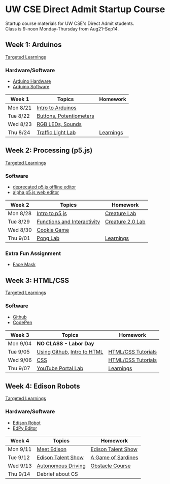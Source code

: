 # UW CSE Direct Admit Startup Course
Startup course materials for UW CSE's Direct Admit students. <br />
Class is 9-noon Monday-Thursday from Aug21-Sep14.

## Week 1: Arduinos

[Targeted Learnings](arduino/pdfs/00_Learnings_Arduino.pdf)

### Hardware/Software
- [Arduino Hardware](http://a.co/gBGAyFX)
- [Arduino Software](https://www.arduino.cc/en/Main/Software)

| Week 1   | Topics                                                      | Homework
|--------- |-------------------------------------------------------------|--------------------
| Mon 8/21 | [Intro to Arduinos](arduino/pdfs/01_intro_to_arduino.pdf)   |
| Tue 8/22 | [Buttons, Potentiometers](arduino/pdfs/02_input_output.pdf) |
| Wed 8/23 | [RGB LEDs, Sounds](arduino/pdfs/02_input_output.pdf)        |
| Thu 8/24 | [Traffic Light Lab](arduino/03_traffic_light.md)      | [Learnings](arduino/pdfs/00_Learnings_Arduino.pdf)

## Week 2: Processing (p5.js)

[Targeted Learnings](p5js/pdfs/00_Learnings_p5js.pdf)

### Software
- [deprecated p5.js offline editor](https://github.com/processing/p5.js-editor/releases/tag/v0.6.2)
- [alpha p5.js web editor](http://alpha.editor.p5js.org/)

| Week 2   | Topics                                                                  | Homework
|--------- |-------------------------------------------------------------------------|--------------------
| Mon 8/28 | [Intro to p5.js](p5js/pdfs/01_intro_to_p5js.pdf)                        | [Creature Lab](p5js/02_creature.md)
| Tue 8/29 | [Functions and Interactivity](p5js/pdfs/03_functions_interactivity.pdf) | [Creature 2.0 Lab](p5js/04_creatureV2.md)
| Wed 8/30 | [Cookie Game](p5js/05_cookie_game.md)                                   |
| Thu 9/01 | [Pong Lab](p5js/06_pong.md)                                       | [Learnings](p5js/pdfs/00_Learnings_p5js.pdf)

### Extra Fun Assignment
- [Face Mask](p5js/mask.md)

## Week 3: HTML/CSS

[Targeted Learnings](html/pdfs/00_Learnings_html.pdf)

### Software
- [Github](https://github.com)
- [CodePen](https://codepen.io)

| Week 3   | Topics                                                      | Homework
|--------- |-------------------------------------------------------------|--------------------
| Mon 9/04 | **NO CLASS - Labor Day**                                    |
| Tue 9/05 | [Using Github](01_github.md), [Intro to HTML](html/pdfs/02_intro_to_html.pdf)             | [HTML/CSS Tutorials](html/03_tutorials.md)
| Wed 9/06 | [CSS](html/pdfs/04_css.pdf)                                 | [HTML/CSS Tutorials](html/03_tutorials.md)
| Thu 9/07 | [YouTube Portal Lab](html/05_youtube.md)              | [ Learnings](html/pdfs/00_Learnings_html.pdf)

## Week 4: Edison Robots

[Targeted Learnings](edison/pdfs/00_Learnings_Edison.pdf)

### Hardware/Software
- [Edison Robot](https://www.meetedison.com)
- [EdPy Editor](https://www.edpyapp.com)

| Week 4   | Topics                                                      | Homework
|--------- |-------------------------------------------------------------|--------------------
| Mon 9/11 | [Meet Edison](edison/pdfs/01_meet_edison.pdf)                      | [Edison Talent Show](edison/pdfs/02_edison_talent_show.pdf)
| Tue 9/12 | [Edison Talent Show](edison/02_edison_talent_show.md)        | [A Game of Sardines](edison/03_sardines.md)
| Wed 9/13 | [Autonomous Driving](edison/pdfs/04_autonomous_driving.pdf)        | [Obstacle Course](edison/05_obstacle_course.md)
| Thu 9/14 | Debrief about CS
